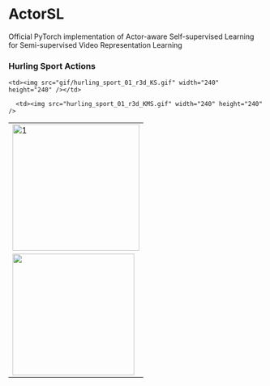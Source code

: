 # ActorSL
Official PyTorch implementation of Actor-aware Self-supervised Learning for Semi-supervised Video Representation Learning

### Hurling Sport Actions<span id="hurling-sport"></span>
<!-- ![](gif/hurling_sport_01_c3d.gif) -->
<!-- <img src="gif/hurling_sport_01_c3d.gif" width="240" height="240" /> -->
<!-- ![](gif/hurling_sport_01_r3d_K.gif)
![](gif/hurling_sport_01_r3d_KMS.gif) -->
<!-- <img src="gif/hurling_sport_01_r3d_KS.gif" width="240" height="240" /> -->
<!-- ![](gif/hurling_sport_01_r3d_KS.gif) -->

<table>
  <tr>
    <td> <img src="gif/hurling_sport_01_c3d.gif"  alt="1" width="250" height="250" ></td>

    <td><img src="gif/hurling_sport_01_r3d_KS.gif" width="240" height="240" /></td>
   </tr> 
   <tr>
      <td><img src="gif/hurling_sport_01_r3d_K.gif" width="240" height="240" /></td>

      <td><img src="hurling_sport_01_r3d_KMS.gif" width="240" height="240" />
  </td>
  </tr>
</table>
